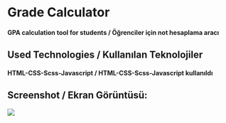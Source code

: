 <h1>Grade Calculator</h1>
<h4> GPA calculation tool for students / Öğrenciler için not hesaplama aracı </h4>


<h2>Used Technologies / Kullanılan Teknolojiler</h2>
<h4>HTML-CSS-Scss-Javascript / HTML-CSS-Scss-Javascript kullanıldı</h4>

<h2>Screenshot / Ekran Görüntüsü:</h2>

 ![](NFT.gif)
